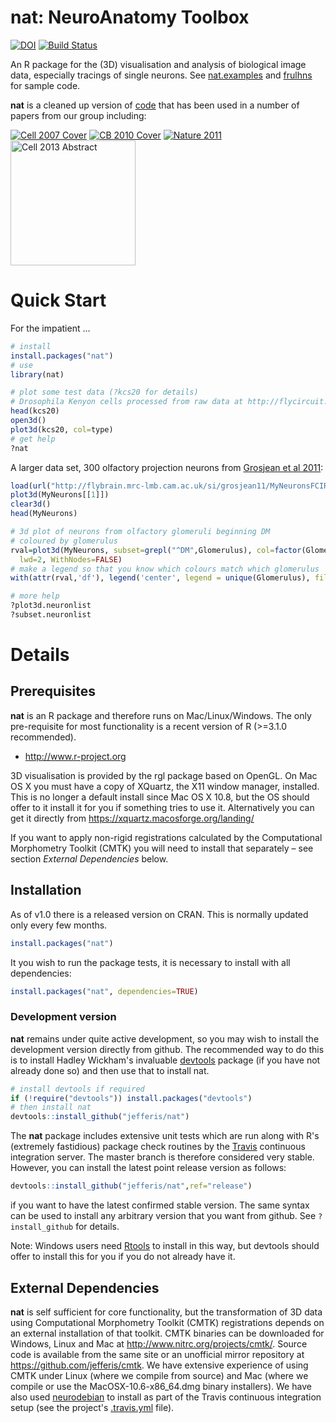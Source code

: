 # nat: NeuroAnatomy Toolbox
[![DOI](https://img.shields.io/badge/doi-10.5281%2Fzenodo.10171-blue.svg)](http://dx.doi.org/10.5281/zenodo.10171) [![Build Status](https://travis-ci.org/jefferis/nat.svg)](https://travis-ci.org/jefferis/nat) 

An R package for the (3D) visualisation and analysis of biological image data, especially tracings of
single neurons. See [nat.examples](https://github.com/jefferis/nat.examples) and [frulhns](https://github.com/jefferis/frulhns) for sample code.

**nat** is a cleaned up version of [code](https://github.com/AnalysisSuite) that has been used in a number of papers from our group including:

[![Cell 2007 Cover](http://www.cell.com/cms/attachment/602399/4753939/cov200h.gif "Olfactory Projection Neuron Mapping")](http://dx.doi.org/10.1016/j.cell.2007.01.040)
[![CB 2010 Cover](http://www.cell.com/cms/attachment/612001/4900537/cov200h.gif "fruitless Circuit Mapping")](http://dx.doi.org/10.1016/j.cub.2010.07.045)
[![Nature 2011](http://www.nature.com/nature/journal/v478/n7368/carousel/nature10428-f4.2.jpg "Food and Pheromone Integration")](http://dx.doi.org/10.1038/nature10428)
[<img src="http://www2.mrc-lmb.cam.ac.uk/wordpress/wp-content/uploads/Switch-altered_jefferis.jpg" alt="Cell 2013 Abstract" style="height: 200px;"/>](http://dx.doi.org/10.1016/j.cell.2013.11.025)

Quick Start
===========

For the impatient ...

```r
# install
install.packages("nat")
# use
library(nat)

# plot some test data (?kcs20 for details)
# Drosophila Kenyon cells processed from raw data at http://flycircuit.tw
head(kcs20)
open3d()
plot3d(kcs20, col=type)
# get help
?nat
```

A larger data set, 300 olfactory projection neurons from [Grosjean et al 2011](http://flybrain.mrc-lmb.cam.ac.uk/dokuwiki/doku.php?id=si:grosjean_and_silbering_2011):

```r
load(url("http://flybrain.mrc-lmb.cam.ac.uk/si/grosjean11/MyNeuronsFCIR.rda"))
plot3d(MyNeurons[[1]])
clear3d()
head(MyNeurons)

# 3d plot of neurons from olfactory glomeruli beginning DM
# coloured by glomerulus
rval=plot3d(MyNeurons, subset=grepl("^DM",Glomerulus), col=factor(Glomerulus),
  lwd=2, WithNodes=FALSE)
# make a legend so that you know which colours match which glomerulus
with(attr(rval,'df'), legend('center', legend = unique(Glomerulus), fill=unique(col)))

# more help
?plot3d.neuronlist
?subset.neuronlist
```

# Details
## Prerequisites
**nat** is an R package and therefore runs on Mac/Linux/Windows. The only pre-requisite for most functionality is a recent version of R (>=3.1.0 recommended).

* http://www.r-project.org

3D visualisation is provided by the rgl package based on OpenGL. On Mac OS X you must have a copy of XQuartz, the X11 window manager, installed. This is no longer a default install since Mac OS X 10.8, but the OS should offer to it install it for you if something tries to use it. Alternatively you can get it directly from https://xquartz.macosforge.org/landing/

If you want to apply non-rigid registrations calculated by the Computational Morphometry Toolkit (CMTK) you will need to install that separately – see section *External Dependencies* below. 

## Installation
As of v1.0 there is a released version on CRAN. This is normally updated only
every few months.

```r
install.packages("nat")
```

It you wish to run the package tests, it is necessary to install with all dependencies:

```r
install.packages("nat", dependencies=TRUE)
```

### Development version
**nat** remains under quite active development, so you may wish to install the
development version directly from github. The recommended way to do this is to
install Hadley Wickham's invaluable [devtools](http://CRAN.R-project.org/package=devtools)
package (if you have not already done so) and then use that to install nat.

```r
# install devtools if required
if (!require("devtools")) install.packages("devtools")
# then install nat
devtools::install_github("jefferis/nat")
```

The **nat** package includes extensive unit tests which are run along with R's
(extremely fastidious) package check routines by the [Travis](http://travis-ci.org/jefferis/nat)
continuous integration server. The master branch is therefore considered very stable.
However, you can install the latest point release version as follows:

```r
devtools::install_github("jefferis/nat",ref="release")
```
if you want to have the latest confirmed stable version. The same syntax can
be used to install any arbitrary version that you want from github. See `?install_github`
for details.

Note: Windows users need [Rtools](http://www.murdoch-sutherland.com/Rtools/) to
install in this way, but devtools should offer to install this for you if you
do not already have it.

## External Dependencies
**nat** is self sufficient for core functionality, but the transformation of 3D
data using Computational Morphometry Toolkit (CMTK) registrations depends on an
external installation of that toolkit. CMTK binaries can be downloaded for
Windows, Linux and Mac at <http://www.nitrc.org/projects/cmtk/>. Source code is 
available from the same site or an unofficial mirror repository at 
<https://github.com/jefferis/cmtk>. We have extensive experience of using CMTK
under Linux (where we compile from source) and Mac (where we compile or use the
MacOSX-10.6-x86_64.dmg binary installers). We have also used 
[neurodebian](http://neuro.debian.net/pkgs/cmtk.html) to install as part of the
Travis continuous integration setup (see the project's [.travis.yml](https://github.com/jefferis/nat/blob/master/.travis.yml) file).
